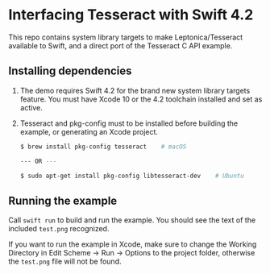 # Interfacing Tesseract with Swift 4.2

This repo contains system library targets to make Leptonica/Tesseract available to Swift, and a direct port of the Tesseract C API example.

## Installing dependencies

1. The demo requires Swift 4.2 for the brand new system library targets feature. You must have Xcode 10 or the 4.2 toolchain installed and set as active.

1. Tesseract and pkg-config must to be installed before building the example, or generating an Xcode project.

    ```bash
    $ brew install pkg-config tesseract    # macOS
    
    --- OR ---

    $ sudo apt-get install pkg-config libtesseract-dev    # Ubuntu
    ```

## Running the example

Call `swift run` to build and run the example. You should see the text of the included `test.png` recognized.

If you want to run the example in Xcode, make sure to change the Working Directory in Edit Scheme -> Run -> Options to the project folder, otherwise the `test.png` file will not be found.
